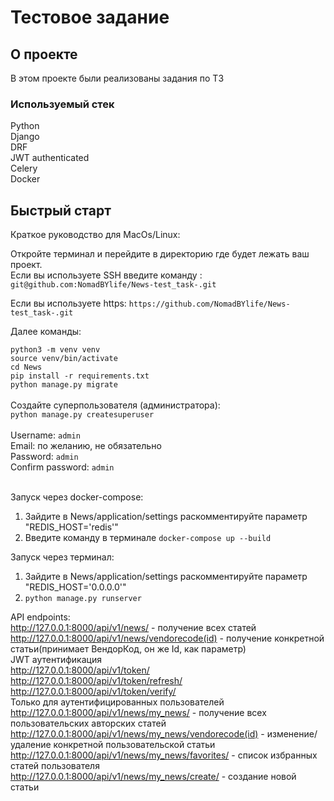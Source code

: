 # Тестовое задание

## О проекте
В этом проекте были реализованы задания по ТЗ


### Используемый стек

Python<br>
Django<br>
DRF<br>
JWT authenticated<br>
Celery<br>
Docker

## Быстрый старт

Краткое руководство для MacOs/Linux:

Откройте терминал и перейдите в директорию где будет лежать ваш проект. <br>
Если вы используете SSH введите команду : `git@github.com:NomadBYlife/News-test_task-.git`

Если вы используете https: `https://github.com/NomadBYlife/News-test_task-.git`


Далее команды:


`python3 -m venv venv` <br>
`source venv/bin/activate`<br>
`cd News`<br>
`pip install -r requirements.txt`<br>
`python manage.py migrate`<br>
<br>
Создайте суперпользователя (администратора):<br>
`python manage.py createsuperuser`<br>
<br>
Username: `admin`<br>
Email: по желанию, не обязательно <br>
Password: `admin`<br>
Confirm password: `admin`<br>
<br>

Запуск через docker-compose: 
1. Зайдите в News/application/settings раскомментируйте параметр "REDIS_HOST='redis'"
2. Введите команду в терминале `docker-compose up --build`

Запуск через терминал: <br>
1. Зайдите в News/application/settings раскомментируйте параметр "REDIS_HOST='0.0.0.0'"
2. `python manage.py runserver`<br>



API endpoints: <br>
http://127.0.0.1:8000/api/v1/news/  - получение всех статей <br>
http://127.0.0.1:8000/api/v1/news/vendorecode(id)   -  получение конкретной статьи(принимает ВендорКод, он же Id, как параметр) <br>
JWT аутентификация <br>
http://127.0.0.1:8000/api/v1/token/      <br>
http://127.0.0.1:8000/api/v1/token/refresh/     <br>
http://127.0.0.1:8000/api/v1/token/verify/      <br>
Только для аутентифицированных пользователей
http://127.0.0.1:8000/api/v1/news/my_news/   -   получение всех пользовательских авторских статей <br>
http://127.0.0.1:8000/api/v1/news/my_news/vendorecode(id)   -  изменение/удаление конкретной пользовательской статьи <br>
http://127.0.0.1:8000/api/v1/news/my_news/favorites/   -   список избранных статей пользователя<br>
http://127.0.0.1:8000/api/v1/news/my_news/create/   -   создание новой статьи<br>